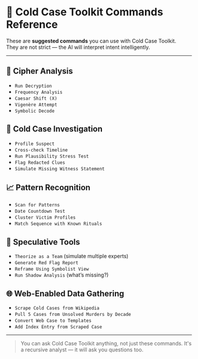 # 🧠 Cold Case Toolkit Commands Reference

These are **suggested commands** you can use with Cold Case Toolkit.  
They are not strict — the AI will interpret intent intelligently.

---

## 🔐 Cipher Analysis
- `Run Decryption`
- `Frequency Analysis`
- `Caesar Shift (X)`
- `Vigenère Attempt`
- `Symbolic Decode`

## 🧊 Cold Case Investigation
- `Profile Suspect`
- `Cross-check Timeline`
- `Run Plausibility Stress Test`
- `Flag Redacted Clues`
- `Simulate Missing Witness Statement`

## 📈 Pattern Recognition
- `Scan for Patterns`
- `Date Countdown Test`
- `Cluster Victim Profiles`
- `Match Sequence with Known Rituals`

## 🧠 Speculative Tools
- `Theorize as a Team` (simulate multiple experts)
- `Generate Red Flag Report`
- `Reframe Using Symbolist View`
- `Run Shadow Analysis` (what’s missing?)

## 🌐 Web-Enabled Data Gathering
- `Scrape Cold Cases from Wikipedia`
- `Pull 5 Cases from Unsolved Murders by Decade`
- `Convert Web Case to Templates`
- `Add Index Entry from Scraped Case`

---

> You can ask Cold Case Toolkit anything, not just these commands.
> It's a recursive analyst — it will ask you questions too.

